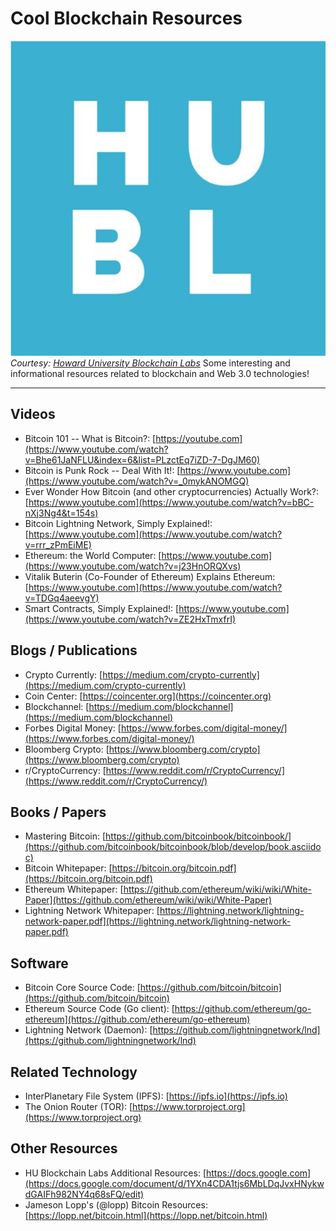 # Cool Blockchain Resources
![HUBL Logo](https://raw.githubusercontent.com/hublockchainlabs/cool-resources/master/hubl.png)
*Courtesy: [Howard University Blockchain Labs](http://www.hublockchainlab.com)*
Some interesting and informational resources related to blockchain and Web 3.0 technologies!
___
## Videos
- Bitcoin 101 -- What is Bitcoin?: [https://youtube.com](https://www.youtube.com/watch?v=Bhe61JaNFLU&index=6&list=PLzctEq7iZD-7-DgJM60)
- Bitcoin is Punk Rock -- Deal With It!: [https://www.youtube.com](https://www.youtube.com/watch?v=_0mykANOMGQ)
- Ever Wonder How Bitcoin (and other cryptocurrencies) Actually Work?: [https://www.youtube.com](https://www.youtube.com/watch?v=bBC-nXj3Ng4&t=154s)
- Bitcoin Lightning Network, Simply Explained!: [https://www.youtube.com](https://www.youtube.com/watch?v=rrr_zPmEiME)
- Ethereum: the World Computer: [https://www.youtube.com](https://www.youtube.com/watch?v=j23HnORQXvs)
- Vitalik Buterin (Co-Founder of Ethereum) Explains Ethereum: [https://www.youtube.com](https://www.youtube.com/watch?v=TDGq4aeevgY)
- Smart Contracts, Simply Explained!: [https://www.youtube.com](https://www.youtube.com/watch?v=ZE2HxTmxfrI)
## Blogs / Publications
- Crypto Currently: [https://medium.com/crypto-currently](https://medium.com/crypto-currently)
- Coin Center: [https://coincenter.org](https://coincenter.org)
- Blockchannel: [https://medium.com/blockchannel](https://medium.com/blockchannel)
- Forbes Digital Money: [https://www.forbes.com/digital-money/](https://www.forbes.com/digital-money/)
- Bloomberg Crypto: [https://www.bloomberg.com/crypto](https://www.bloomberg.com/crypto)
- r/CryptoCurrency: [https://www.reddit.com/r/CryptoCurrency/](https://www.reddit.com/r/CryptoCurrency/)
## Books / Papers
- Mastering Bitcoin: [https://github.com/bitcoinbook/bitcoinbook/](https://github.com/bitcoinbook/bitcoinbook/blob/develop/book.asciidoc)
- Bitcoin Whitepaper: [https://bitcoin.org/bitcoin.pdf](https://bitcoin.org/bitcoin.pdf)
- Ethereum Whitepaper: [https://github.com/ethereum/wiki/wiki/White-Paper](https://github.com/ethereum/wiki/wiki/White-Paper)
- Lightning Network Whitepaper: [https://lightning.network/lightning-network-paper.pdf](https://lightning.network/lightning-network-paper.pdf)
## Software
- Bitcoin Core Source Code: [https://github.com/bitcoin/bitcoin](https://github.com/bitcoin/bitcoin)
- Ethereum Source Code (Go client): [https://github.com/ethereum/go-ethereum](https://github.com/ethereum/go-ethereum)
- Lightning Network (Daemon): [https://github.com/lightningnetwork/lnd](https://github.com/lightningnetwork/lnd)
## Related Technology
- InterPlanetary File System (IPFS): [https://ipfs.io](https://ipfs.io)
- The Onion Router (TOR): [https://www.torproject.org](https://www.torproject.org)
## Other Resources
- HU Blockchain Labs Additional Resources: [https://docs.google.com](https://docs.google.com/document/d/1YXn4CDA1tjs6MbLDqJvxHNykwdGAIFh982NY4q68sFQ/edit)
- Jameson Lopp's (@lopp) Bitcoin Resources: [https://lopp.net/bitcoin.html](https://lopp.net/bitcoin.html)